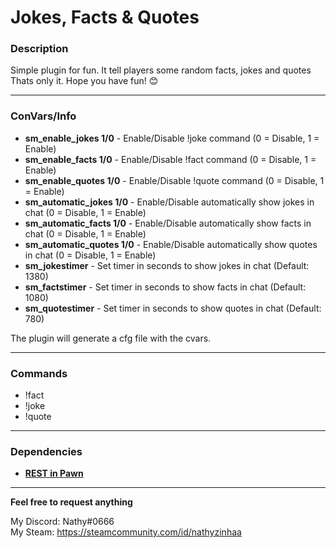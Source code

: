 # Jokes, Facts & Quotes
### Description
Simple plugin for fun. It tell players some random facts, jokes and quotes  
Thats only it. Hope you have fun! 😊
***
### ConVars/Info
* **sm_enable_jokes 1/0** - Enable/Disable !joke command (0 = Disable, 1 = Enable)
* **sm_enable_facts 1/0** - Enable/Disable !fact command (0 = Disable, 1 = Enable)  
* **sm_enable_quotes 1/0** - Enable/Disable !quote command (0 = Disable, 1 = Enable)
* **sm_automatic_jokes 1/0** - Enable/Disable automatically show jokes in chat (0 = Disable, 1 = Enable)
* **sm_automatic_facts 1/0** - Enable/Disable automatically show facts in chat (0 = Disable, 1 = Enable)
* **sm_automatic_quotes 1/0** - Enable/Disable automatically show quotes in chat (0 = Disable, 1 = Enable)
* **sm_jokestimer** - Set timer in seconds to show jokes in chat (Default: 1380)
* **sm_factstimer** - Set timer in seconds to show facts in chat (Default: 1080)
* **sm_quotestimer** - Set timer in seconds to show quotes in chat (Default: 780)

The plugin will generate a cfg file with the cvars.
***
### Commands 
* !fact
* !joke
* !quote
***
### Dependencies
* **[REST in Pawn](https://github.com/ErikMinekus/sm-ripext/releases/tag/1.3.1)**
***
**Feel free to request anything**

My Discord: Nathy#0666  
My Steam: https://steamcommunity.com/id/nathyzinhaa  
